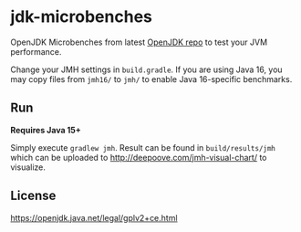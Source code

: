 # jdk-microbenches
OpenJDK Microbenches from latest [OpenJDK repo](https://github.com/openjdk/jdk/commits/master/test/micro) to test your JVM performance.

Change your JMH settings in `build.gradle`. If you are using Java 16, you may copy files from `jmh16/` to `jmh/` to enable Java 16-specific benchmarks.

## Run

**Requires Java 15+**

Simply execute `gradlew jmh`. Result can be found in `build/results/jmh` which can be uploaded to <http://deepoove.com/jmh-visual-chart/> to visualize.


## License

<https://openjdk.java.net/legal/gplv2+ce.html>
